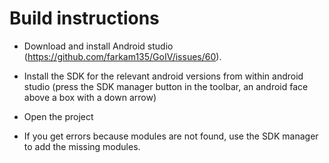 # Build instructions

- Download and install Android studio (https://github.com/farkam135/GoIV/issues/60).

- Install the SDK for the relevant android versions from within android studio (press the SDK manager button in the toolbar, an android face above a box with a down arrow)

- Open the project

- If you get errors because modules are not found, use the SDK manager to add the missing modules.
